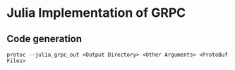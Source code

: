 # Julia Implementation of GRPC

## Code generation

```{.sh}
protoc --julia_grpc_out <Output Directory> <Other Arguments> <ProtoBuf Files>
```
